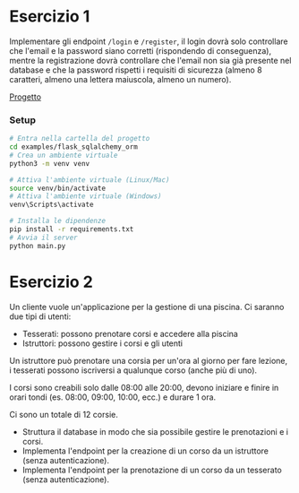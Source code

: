 # Esercizio 1

Implementare gli endpoint `/login` e `/register`, il login dovrà solo controllare
che l'email e la password siano corretti (rispondendo di conseguenza), mentre la registrazione dovrà controllare che
l'email non sia già presente nel database e che la password rispetti i requisiti di
sicurezza (almeno 8 caratteri, almeno una lettera maiuscola, almeno un numero).

[Progetto](/examples/flask_sqlalchemy_orm/)

### Setup
```bash
# Entra nella cartella del progetto
cd examples/flask_sqlalchemy_orm
# Crea un ambiente virtuale
python3 -m venv venv

# Attiva l'ambiente virtuale (Linux/Mac)
source venv/bin/activate
# Attiva l'ambiente virtuale (Windows)
venv\Scripts\activate

# Installa le dipendenze
pip install -r requirements.txt
# Avvia il server
python main.py
```

# Esercizio 2

Un cliente vuole un'applicazione per la gestione di una piscina. Ci saranno due tipi di utenti:
- Tesserati: possono prenotare corsi e accedere alla piscina
- Istruttori: possono gestire i corsi e gli utenti

Un istruttore può prenotare una corsia per un'ora al giorno per fare lezione, i tesserati possono iscriversi a qualunque corso (anche più di uno). 

I corsi sono creabili solo dalle 08:00 alle 20:00, devono iniziare e finire in orari tondi (es. 08:00, 09:00, 10:00, ecc.) e durare 1 ora.

Ci sono un totale di 12 corsie.

- Struttura il database in modo che sia possibile gestire le prenotazioni e i corsi.
- Implementa l'endpoint per la creazione di un corso da un istruttore (senza autenticazione).
- Implementa l'endpoint per la prenotazione di un corso da un tesserato (senza autenticazione).